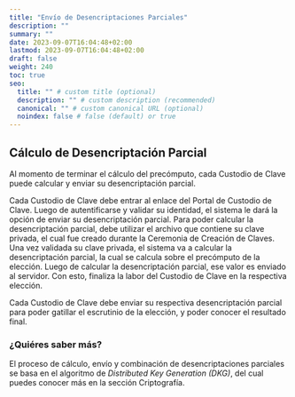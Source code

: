 ```yaml
---
title: "Envío de Desencriptaciones Parciales"
description: ""
summary: ""
date: 2023-09-07T16:04:48+02:00
lastmod: 2023-09-07T16:04:48+02:00
draft: false
weight: 240
toc: true
seo:
  title: "" # custom title (optional)
  description: "" # custom description (recommended)
  canonical: "" # custom canonical URL (optional)
  noindex: false # false (default) or true
---
```


## Cálculo de Desencriptación Parcial

Al momento de terminar el cálculo del precómputo, cada Custodio de
Clave puede calcular y enviar su desencriptación parcial.

Cada Custodio de Clave debe entrar al enlace del Portal de Custodio de
Clave. Luego de autentificarse y validar su identidad, el sistema
le dará la opción de enviar su desencriptación parcial. Para
poder calcular la desencriptación parcial, debe utilizar el
archivo que contiene su clave privada, el cual fue creado durante
la Ceremonia de Creación de Claves. Una vez validada su clave
privada, el sistema va a calcular la desencriptación parcial,
la cual se calcula sobre el precómputo de la elección. Luego de
calcular la desencriptación parcial, ese valor es enviado al servidor.
Con esto, finaliza la labor del Custodio de Clave en la respectiva
elección.

Cada Custodio de Clave debe enviar su respectiva desencriptación
parcial para poder gatillar el escrutinio de la elección, y poder
conocer el resultado final.

### ¿Quiéres saber más?

El proceso de cálculo, envío y combinación de desencriptaciones parciales se basa
en el algoritmo de *Distributed Key Generation (DKG)*, del cual puedes
conocer más en la sección Criptografía.
